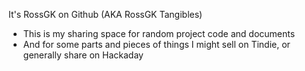 It's RossGK on Github (AKA RossGK Tangibles)
- This is my sharing space for random project code and documents
- And for some parts and pieces of things I might sell on Tindie, or generally share on Hackaday


<!---
rossgk/rossgk is a ✨ special ✨ repository because its `README.md` (this file) appears on your GitHub profile.
You can click the Preview link to take a look at your changes.
--->

